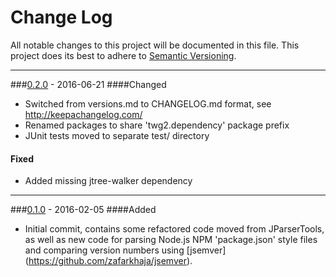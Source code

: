 # Change Log
All notable changes to this project will be documented in this file.
This project does its best to adhere to [Semantic Versioning](http://semver.org/).


--------
###[0.2.0](N/A) - 2016-06-21
####Changed
* Switched from versions.md to CHANGELOG.md format, see http://keepachangelog.com/
* Renamed packages to share 'twg2.dependency' package prefix
* JUnit tests moved to separate test/ directory

#### Fixed
* Added missing jtree-walker dependency


--------
###[0.1.0](https://github.com/TeamworkGuy2/DependencyShift/commit/fe1501fce545ace7bec54d2b1daeec92e06ba400) - 2016-02-05
####Added
* Initial commit, contains some refactored code moved from JParserTools, as well as new code for parsing Node.js NPM 'package.json' style files and comparing version numbers using [jsemver] (https://github.com/zafarkhaja/jsemver).